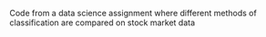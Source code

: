 Code from a data science assignment where different methods of classification are compared on stock market data
